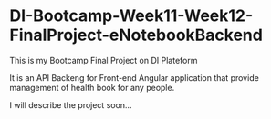 # DI-Bootcamp-Week11-Week12-FinalProject-eNotebookBackend

This is my Bootcamp Final Project on DI Plateform

It is an API Backeng for Front-end Angular application that provide management of health book for any people.

I will describe the project soon...

